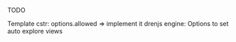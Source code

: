 


TODO

Template cstr: options.allowed => implement it
drenjs engine: Options to set auto explore views
